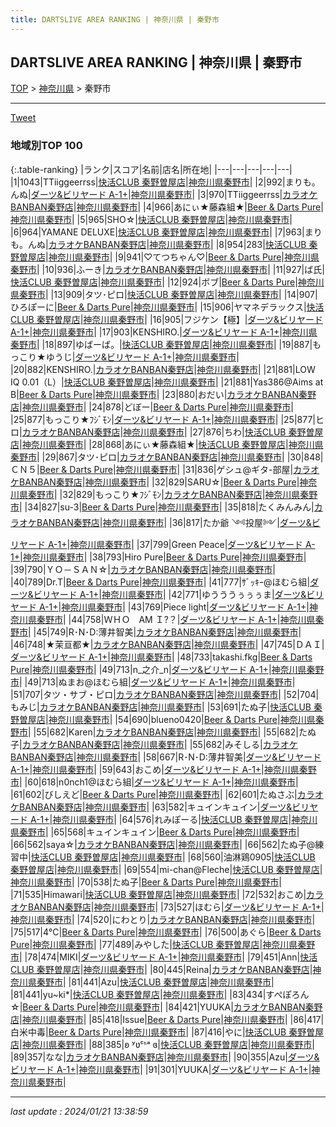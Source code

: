 ```yaml
---
title: DARTSLIVE AREA RANKING | 神奈川県 | 秦野市
---
```

## DARTSLIVE AREA RANKING | 神奈川県 | 秦野市

[TOP](/darts/rank/) > [神奈川県](/darts/rank/神奈川県/) > 秦野市

___

<a href="https://twitter.com/share?ref_src=twsrc%5Etfw" data-text="DARTSLIVE AREA RANKING | 神奈川県秦野市" class="twitter-share-button" data-via="DARTSLIVE" data-hashtags="DARTSLIVE" data-related="DARTSLIVE" data-show-count="false">Tweet</a>

### 地域別TOP 100

{:.table-ranking}
|ランク|スコア|名前|店名|所在地|
|---|---|---|---|---|
|1|1043|TTiiggeerrss|<a href="https://search.dartslive.com/jp/shop/7078cf538068f4bf28032249b44395af">快活CLUB 秦野曽屋店</a>|<a href="/darts/rank/神奈川県/秦野市">神奈川県秦野市</a>|
|2|992|まりも。んぬ|<a href="https://search.dartslive.com/jp/shop/08bb65de29ea55c60d9b047a20a7ba1e">ダーツ&ビリヤード A-1+</a>|<a href="/darts/rank/神奈川県/秦野市">神奈川県秦野市</a>|
|3|970|TTiiggeerrss|<a href="https://search.dartslive.com/jp/shop/fa8c50f08ab348b20d9b047a20a7ba1e">カラオケBANBAN秦野店</a>|<a href="/darts/rank/神奈川県/秦野市">神奈川県秦野市</a>|
|4|966|あにぃ★藤森組★|<a href="https://search.dartslive.com/jp/shop/476133ca00514fd60d9b047a20a7ba1e">Beer & Darts Pure</a>|<a href="/darts/rank/神奈川県/秦野市">神奈川県秦野市</a>|
|5|965|SHO☆|<a href="https://search.dartslive.com/jp/shop/7078cf538068f4bf28032249b44395af">快活CLUB 秦野曽屋店</a>|<a href="/darts/rank/神奈川県/秦野市">神奈川県秦野市</a>|
|6|964|YAMANE DELUXE|<a href="https://search.dartslive.com/jp/shop/7078cf538068f4bf28032249b44395af">快活CLUB 秦野曽屋店</a>|<a href="/darts/rank/神奈川県/秦野市">神奈川県秦野市</a>|
|7|963|まりも。んぬ|<a href="https://search.dartslive.com/jp/shop/fa8c50f08ab348b20d9b047a20a7ba1e">カラオケBANBAN秦野店</a>|<a href="/darts/rank/神奈川県/秦野市">神奈川県秦野市</a>|
|8|954|283|<a href="https://search.dartslive.com/jp/shop/7078cf538068f4bf28032249b44395af">快活CLUB 秦野曽屋店</a>|<a href="/darts/rank/神奈川県/秦野市">神奈川県秦野市</a>|
|9|941|♡てつちゃん♡|<a href="https://search.dartslive.com/jp/shop/476133ca00514fd60d9b047a20a7ba1e">Beer & Darts Pure</a>|<a href="/darts/rank/神奈川県/秦野市">神奈川県秦野市</a>|
|10|936|ふーき|<a href="https://search.dartslive.com/jp/shop/fa8c50f08ab348b20d9b047a20a7ba1e">カラオケBANBAN秦野店</a>|<a href="/darts/rank/神奈川県/秦野市">神奈川県秦野市</a>|
|11|927|ば氏|<a href="https://search.dartslive.com/jp/shop/7078cf538068f4bf28032249b44395af">快活CLUB 秦野曽屋店</a>|<a href="/darts/rank/神奈川県/秦野市">神奈川県秦野市</a>|
|12|924|ボブ|<a href="https://search.dartslive.com/jp/shop/476133ca00514fd60d9b047a20a7ba1e">Beer & Darts Pure</a>|<a href="/darts/rank/神奈川県/秦野市">神奈川県秦野市</a>|
|13|909|タツ･ピロ|<a href="https://search.dartslive.com/jp/shop/7078cf538068f4bf28032249b44395af">快活CLUB 秦野曽屋店</a>|<a href="/darts/rank/神奈川県/秦野市">神奈川県秦野市</a>|
|14|907|ひろぽーに|<a href="https://search.dartslive.com/jp/shop/476133ca00514fd60d9b047a20a7ba1e">Beer & Darts Pure</a>|<a href="/darts/rank/神奈川県/秦野市">神奈川県秦野市</a>|
|15|906|ヤマネデラックス|<a href="https://search.dartslive.com/jp/shop/7078cf538068f4bf28032249b44395af">快活CLUB 秦野曽屋店</a>|<a href="/darts/rank/神奈川県/秦野市">神奈川県秦野市</a>|
|16|905|フジケン【極】|<a href="https://search.dartslive.com/jp/shop/08bb65de29ea55c60d9b047a20a7ba1e">ダーツ&ビリヤード A-1+</a>|<a href="/darts/rank/神奈川県/秦野市">神奈川県秦野市</a>|
|17|903|KENSHIRO.|<a href="https://search.dartslive.com/jp/shop/08bb65de29ea55c60d9b047a20a7ba1e">ダーツ&ビリヤード A-1+</a>|<a href="/darts/rank/神奈川県/秦野市">神奈川県秦野市</a>|
|18|897|ゆばーば。|<a href="https://search.dartslive.com/jp/shop/7078cf538068f4bf28032249b44395af">快活CLUB 秦野曽屋店</a>|<a href="/darts/rank/神奈川県/秦野市">神奈川県秦野市</a>|
|19|887|もっこり★ゆうじ|<a href="https://search.dartslive.com/jp/shop/08bb65de29ea55c60d9b047a20a7ba1e">ダーツ&ビリヤード A-1+</a>|<a href="/darts/rank/神奈川県/秦野市">神奈川県秦野市</a>|
|20|882|KENSHIRO.|<a href="https://search.dartslive.com/jp/shop/fa8c50f08ab348b20d9b047a20a7ba1e">カラオケBANBAN秦野店</a>|<a href="/darts/rank/神奈川県/秦野市">神奈川県秦野市</a>|
|21|881|LOW IQ 0.01（L）|<a href="https://search.dartslive.com/jp/shop/7078cf538068f4bf28032249b44395af">快活CLUB 秦野曽屋店</a>|<a href="/darts/rank/神奈川県/秦野市">神奈川県秦野市</a>|
|21|881|Yas386@Aims at B|<a href="https://search.dartslive.com/jp/shop/476133ca00514fd60d9b047a20a7ba1e">Beer & Darts Pure</a>|<a href="/darts/rank/神奈川県/秦野市">神奈川県秦野市</a>|
|23|880|おだい|<a href="https://search.dartslive.com/jp/shop/fa8c50f08ab348b20d9b047a20a7ba1e">カラオケBANBAN秦野店</a>|<a href="/darts/rank/神奈川県/秦野市">神奈川県秦野市</a>|
|24|878|どぼー|<a href="https://search.dartslive.com/jp/shop/476133ca00514fd60d9b047a20a7ba1e">Beer & Darts Pure</a>|<a href="/darts/rank/神奈川県/秦野市">神奈川県秦野市</a>|
|25|877|もっこり★ﾌｼﾞﾓﾝ|<a href="https://search.dartslive.com/jp/shop/08bb65de29ea55c60d9b047a20a7ba1e">ダーツ&ビリヤード A-1+</a>|<a href="/darts/rank/神奈川県/秦野市">神奈川県秦野市</a>|
|25|877|ヒロ|<a href="https://search.dartslive.com/jp/shop/fa8c50f08ab348b20d9b047a20a7ba1e">カラオケBANBAN秦野店</a>|<a href="/darts/rank/神奈川県/秦野市">神奈川県秦野市</a>|
|27|876|ちわ|<a href="https://search.dartslive.com/jp/shop/7078cf538068f4bf28032249b44395af">快活CLUB 秦野曽屋店</a>|<a href="/darts/rank/神奈川県/秦野市">神奈川県秦野市</a>|
|28|868|あにぃ★藤森組★|<a href="https://search.dartslive.com/jp/shop/7078cf538068f4bf28032249b44395af">快活CLUB 秦野曽屋店</a>|<a href="/darts/rank/神奈川県/秦野市">神奈川県秦野市</a>|
|29|867|タツ･ピロ|<a href="https://search.dartslive.com/jp/shop/fa8c50f08ab348b20d9b047a20a7ba1e">カラオケBANBAN秦野店</a>|<a href="/darts/rank/神奈川県/秦野市">神奈川県秦野市</a>|
|30|848|ＣＮ５|<a href="https://search.dartslive.com/jp/shop/476133ca00514fd60d9b047a20a7ba1e">Beer & Darts Pure</a>|<a href="/darts/rank/神奈川県/秦野市">神奈川県秦野市</a>|
|31|836|ゲシュ@ギタ-部屋|<a href="https://search.dartslive.com/jp/shop/fa8c50f08ab348b20d9b047a20a7ba1e">カラオケBANBAN秦野店</a>|<a href="/darts/rank/神奈川県/秦野市">神奈川県秦野市</a>|
|32|829|SARU☆|<a href="https://search.dartslive.com/jp/shop/476133ca00514fd60d9b047a20a7ba1e">Beer & Darts Pure</a>|<a href="/darts/rank/神奈川県/秦野市">神奈川県秦野市</a>|
|32|829|もっこり★ﾌｼﾞﾓﾝ|<a href="https://search.dartslive.com/jp/shop/fa8c50f08ab348b20d9b047a20a7ba1e">カラオケBANBAN秦野店</a>|<a href="/darts/rank/神奈川県/秦野市">神奈川県秦野市</a>|
|34|827|su-3|<a href="https://search.dartslive.com/jp/shop/476133ca00514fd60d9b047a20a7ba1e">Beer & Darts Pure</a>|<a href="/darts/rank/神奈川県/秦野市">神奈川県秦野市</a>|
|35|818|たくみんみん|<a href="https://search.dartslive.com/jp/shop/fa8c50f08ab348b20d9b047a20a7ba1e">カラオケBANBAN秦野店</a>|<a href="/darts/rank/神奈川県/秦野市">神奈川県秦野市</a>|
|36|817|たか爺 ༺投屋༻|<a href="https://search.dartslive.com/jp/shop/08bb65de29ea55c60d9b047a20a7ba1e">ダーツ&ビリヤード A-1+</a>|<a href="/darts/rank/神奈川県/秦野市">神奈川県秦野市</a>|
|37|799|Green Peace|<a href="https://search.dartslive.com/jp/shop/08bb65de29ea55c60d9b047a20a7ba1e">ダーツ&ビリヤード A-1+</a>|<a href="/darts/rank/神奈川県/秦野市">神奈川県秦野市</a>|
|38|793|Hiro Pure|<a href="https://search.dartslive.com/jp/shop/476133ca00514fd60d9b047a20a7ba1e">Beer & Darts Pure</a>|<a href="/darts/rank/神奈川県/秦野市">神奈川県秦野市</a>|
|39|790|ＹＯ－ＳＡＮ☆|<a href="https://search.dartslive.com/jp/shop/fa8c50f08ab348b20d9b047a20a7ba1e">カラオケBANBAN秦野店</a>|<a href="/darts/rank/神奈川県/秦野市">神奈川県秦野市</a>|
|40|789|Dr.T|<a href="https://search.dartslive.com/jp/shop/476133ca00514fd60d9b047a20a7ba1e">Beer & Darts Pure</a>|<a href="/darts/rank/神奈川県/秦野市">神奈川県秦野市</a>|
|41|777|ｻﾞｯｷｰ@ほむら組|<a href="https://search.dartslive.com/jp/shop/08bb65de29ea55c60d9b047a20a7ba1e">ダーツ&ビリヤード A-1+</a>|<a href="/darts/rank/神奈川県/秦野市">神奈川県秦野市</a>|
|42|771|ゆうううぅぅぅま|<a href="https://search.dartslive.com/jp/shop/08bb65de29ea55c60d9b047a20a7ba1e">ダーツ&ビリヤード A-1+</a>|<a href="/darts/rank/神奈川県/秦野市">神奈川県秦野市</a>|
|43|769|Piece light|<a href="https://search.dartslive.com/jp/shop/08bb65de29ea55c60d9b047a20a7ba1e">ダーツ&ビリヤード A-1+</a>|<a href="/darts/rank/神奈川県/秦野市">神奈川県秦野市</a>|
|44|758|ＷＨＯ　AM Ｉ?？|<a href="https://search.dartslive.com/jp/shop/08bb65de29ea55c60d9b047a20a7ba1e">ダーツ&ビリヤード A-1+</a>|<a href="/darts/rank/神奈川県/秦野市">神奈川県秦野市</a>|
|45|749|R･N･D:薄井智美|<a href="https://search.dartslive.com/jp/shop/fa8c50f08ab348b20d9b047a20a7ba1e">カラオケBANBAN秦野店</a>|<a href="/darts/rank/神奈川県/秦野市">神奈川県秦野市</a>|
|46|748|★茉亘都★|<a href="https://search.dartslive.com/jp/shop/fa8c50f08ab348b20d9b047a20a7ba1e">カラオケBANBAN秦野店</a>|<a href="/darts/rank/神奈川県/秦野市">神奈川県秦野市</a>|
|47|745|ＤＡＩ|<a href="https://search.dartslive.com/jp/shop/08bb65de29ea55c60d9b047a20a7ba1e">ダーツ&ビリヤード A-1+</a>|<a href="/darts/rank/神奈川県/秦野市">神奈川県秦野市</a>|
|48|733|takashi.fkg|<a href="https://search.dartslive.com/jp/shop/476133ca00514fd60d9b047a20a7ba1e">Beer & Darts Pure</a>|<a href="/darts/rank/神奈川県/秦野市">神奈川県秦野市</a>|
|49|713|n_之介_n|<a href="https://search.dartslive.com/jp/shop/08bb65de29ea55c60d9b047a20a7ba1e">ダーツ&ビリヤード A-1+</a>|<a href="/darts/rank/神奈川県/秦野市">神奈川県秦野市</a>|
|49|713|ぬまお@ほむら組|<a href="https://search.dartslive.com/jp/shop/08bb65de29ea55c60d9b047a20a7ba1e">ダーツ&ビリヤード A-1+</a>|<a href="/darts/rank/神奈川県/秦野市">神奈川県秦野市</a>|
|51|707|タツ・サブ・ピロ|<a href="https://search.dartslive.com/jp/shop/fa8c50f08ab348b20d9b047a20a7ba1e">カラオケBANBAN秦野店</a>|<a href="/darts/rank/神奈川県/秦野市">神奈川県秦野市</a>|
|52|704|もみじ|<a href="https://search.dartslive.com/jp/shop/fa8c50f08ab348b20d9b047a20a7ba1e">カラオケBANBAN秦野店</a>|<a href="/darts/rank/神奈川県/秦野市">神奈川県秦野市</a>|
|53|691|たぬ子|<a href="https://search.dartslive.com/jp/shop/7078cf538068f4bf28032249b44395af">快活CLUB 秦野曽屋店</a>|<a href="/darts/rank/神奈川県/秦野市">神奈川県秦野市</a>|
|54|690|blueno0420|<a href="https://search.dartslive.com/jp/shop/476133ca00514fd60d9b047a20a7ba1e">Beer & Darts Pure</a>|<a href="/darts/rank/神奈川県/秦野市">神奈川県秦野市</a>|
|55|682|Karen|<a href="https://search.dartslive.com/jp/shop/fa8c50f08ab348b20d9b047a20a7ba1e">カラオケBANBAN秦野店</a>|<a href="/darts/rank/神奈川県/秦野市">神奈川県秦野市</a>|
|55|682|たぬ子|<a href="https://search.dartslive.com/jp/shop/fa8c50f08ab348b20d9b047a20a7ba1e">カラオケBANBAN秦野店</a>|<a href="/darts/rank/神奈川県/秦野市">神奈川県秦野市</a>|
|55|682|みそしる|<a href="https://search.dartslive.com/jp/shop/fa8c50f08ab348b20d9b047a20a7ba1e">カラオケBANBAN秦野店</a>|<a href="/darts/rank/神奈川県/秦野市">神奈川県秦野市</a>|
|58|667|R･N･D:薄井智美|<a href="https://search.dartslive.com/jp/shop/08bb65de29ea55c60d9b047a20a7ba1e">ダーツ&ビリヤード A-1+</a>|<a href="/darts/rank/神奈川県/秦野市">神奈川県秦野市</a>|
|59|643|おこめ|<a href="https://search.dartslive.com/jp/shop/08bb65de29ea55c60d9b047a20a7ba1e">ダーツ&ビリヤード A-1+</a>|<a href="/darts/rank/神奈川県/秦野市">神奈川県秦野市</a>|
|60|618|n0nch1@ほむら組|<a href="https://search.dartslive.com/jp/shop/08bb65de29ea55c60d9b047a20a7ba1e">ダーツ&ビリヤード A-1+</a>|<a href="/darts/rank/神奈川県/秦野市">神奈川県秦野市</a>|
|61|602|びしえど|<a href="https://search.dartslive.com/jp/shop/476133ca00514fd60d9b047a20a7ba1e">Beer & Darts Pure</a>|<a href="/darts/rank/神奈川県/秦野市">神奈川県秦野市</a>|
|62|601|たぬさぶ|<a href="https://search.dartslive.com/jp/shop/fa8c50f08ab348b20d9b047a20a7ba1e">カラオケBANBAN秦野店</a>|<a href="/darts/rank/神奈川県/秦野市">神奈川県秦野市</a>|
|63|582|キュインキュイン|<a href="https://search.dartslive.com/jp/shop/08bb65de29ea55c60d9b047a20a7ba1e">ダーツ&ビリヤード A-1+</a>|<a href="/darts/rank/神奈川県/秦野市">神奈川県秦野市</a>|
|64|576|れみぽーる|<a href="https://search.dartslive.com/jp/shop/7078cf538068f4bf28032249b44395af">快活CLUB 秦野曽屋店</a>|<a href="/darts/rank/神奈川県/秦野市">神奈川県秦野市</a>|
|65|568|キュインキュイン|<a href="https://search.dartslive.com/jp/shop/476133ca00514fd60d9b047a20a7ba1e">Beer & Darts Pure</a>|<a href="/darts/rank/神奈川県/秦野市">神奈川県秦野市</a>|
|66|562|saya☆|<a href="https://search.dartslive.com/jp/shop/fa8c50f08ab348b20d9b047a20a7ba1e">カラオケBANBAN秦野店</a>|<a href="/darts/rank/神奈川県/秦野市">神奈川県秦野市</a>|
|66|562|たぬ子@練習中|<a href="https://search.dartslive.com/jp/shop/7078cf538068f4bf28032249b44395af">快活CLUB 秦野曽屋店</a>|<a href="/darts/rank/神奈川県/秦野市">神奈川県秦野市</a>|
|68|560|油淋鶏0905|<a href="https://search.dartslive.com/jp/shop/7078cf538068f4bf28032249b44395af">快活CLUB 秦野曽屋店</a>|<a href="/darts/rank/神奈川県/秦野市">神奈川県秦野市</a>|
|69|554|mi-chan@Fleche|<a href="https://search.dartslive.com/jp/shop/7078cf538068f4bf28032249b44395af">快活CLUB 秦野曽屋店</a>|<a href="/darts/rank/神奈川県/秦野市">神奈川県秦野市</a>|
|70|538|たぬ子|<a href="https://search.dartslive.com/jp/shop/476133ca00514fd60d9b047a20a7ba1e">Beer & Darts Pure</a>|<a href="/darts/rank/神奈川県/秦野市">神奈川県秦野市</a>|
|71|535|Himawari|<a href="https://search.dartslive.com/jp/shop/7078cf538068f4bf28032249b44395af">快活CLUB 秦野曽屋店</a>|<a href="/darts/rank/神奈川県/秦野市">神奈川県秦野市</a>|
|72|532|おこめ|<a href="https://search.dartslive.com/jp/shop/fa8c50f08ab348b20d9b047a20a7ba1e">カラオケBANBAN秦野店</a>|<a href="/darts/rank/神奈川県/秦野市">神奈川県秦野市</a>|
|73|527|ほむら|<a href="https://search.dartslive.com/jp/shop/08bb65de29ea55c60d9b047a20a7ba1e">ダーツ&ビリヤード A-1+</a>|<a href="/darts/rank/神奈川県/秦野市">神奈川県秦野市</a>|
|74|520|にわとり|<a href="https://search.dartslive.com/jp/shop/fa8c50f08ab348b20d9b047a20a7ba1e">カラオケBANBAN秦野店</a>|<a href="/darts/rank/神奈川県/秦野市">神奈川県秦野市</a>|
|75|517|4℃|<a href="https://search.dartslive.com/jp/shop/476133ca00514fd60d9b047a20a7ba1e">Beer & Darts Pure</a>|<a href="/darts/rank/神奈川県/秦野市">神奈川県秦野市</a>|
|76|500|あぐら|<a href="https://search.dartslive.com/jp/shop/476133ca00514fd60d9b047a20a7ba1e">Beer & Darts Pure</a>|<a href="/darts/rank/神奈川県/秦野市">神奈川県秦野市</a>|
|77|489|みやした|<a href="https://search.dartslive.com/jp/shop/7078cf538068f4bf28032249b44395af">快活CLUB 秦野曽屋店</a>|<a href="/darts/rank/神奈川県/秦野市">神奈川県秦野市</a>|
|78|474|MIKI|<a href="https://search.dartslive.com/jp/shop/08bb65de29ea55c60d9b047a20a7ba1e">ダーツ&ビリヤード A-1+</a>|<a href="/darts/rank/神奈川県/秦野市">神奈川県秦野市</a>|
|79|451|Ann|<a href="https://search.dartslive.com/jp/shop/7078cf538068f4bf28032249b44395af">快活CLUB 秦野曽屋店</a>|<a href="/darts/rank/神奈川県/秦野市">神奈川県秦野市</a>|
|80|445|Reina|<a href="https://search.dartslive.com/jp/shop/fa8c50f08ab348b20d9b047a20a7ba1e">カラオケBANBAN秦野店</a>|<a href="/darts/rank/神奈川県/秦野市">神奈川県秦野市</a>|
|81|441|Azu|<a href="https://search.dartslive.com/jp/shop/7078cf538068f4bf28032249b44395af">快活CLUB 秦野曽屋店</a>|<a href="/darts/rank/神奈川県/秦野市">神奈川県秦野市</a>|
|81|441|yu~ki*|<a href="https://search.dartslive.com/jp/shop/7078cf538068f4bf28032249b44395af">快活CLUB 秦野曽屋店</a>|<a href="/darts/rank/神奈川県/秦野市">神奈川県秦野市</a>|
|83|434|すぺぽろん☆|<a href="https://search.dartslive.com/jp/shop/476133ca00514fd60d9b047a20a7ba1e">Beer & Darts Pure</a>|<a href="/darts/rank/神奈川県/秦野市">神奈川県秦野市</a>|
|84|421|YUUKA|<a href="https://search.dartslive.com/jp/shop/fa8c50f08ab348b20d9b047a20a7ba1e">カラオケBANBAN秦野店</a>|<a href="/darts/rank/神奈川県/秦野市">神奈川県秦野市</a>|
|85|418|Issue|<a href="https://search.dartslive.com/jp/shop/476133ca00514fd60d9b047a20a7ba1e">Beer & Darts Pure</a>|<a href="/darts/rank/神奈川県/秦野市">神奈川県秦野市</a>|
|86|417|白米中毒|<a href="https://search.dartslive.com/jp/shop/476133ca00514fd60d9b047a20a7ba1e">Beer & Darts Pure</a>|<a href="/darts/rank/神奈川県/秦野市">神奈川県秦野市</a>|
|87|416|やに|<a href="https://search.dartslive.com/jp/shop/7078cf538068f4bf28032249b44395af">快活CLUB 秦野曽屋店</a>|<a href="/darts/rank/神奈川県/秦野市">神奈川県秦野市</a>|
|88|385|ʚ ʸʋᶜᑋᵃ ɞ|<a href="https://search.dartslive.com/jp/shop/7078cf538068f4bf28032249b44395af">快活CLUB 秦野曽屋店</a>|<a href="/darts/rank/神奈川県/秦野市">神奈川県秦野市</a>|
|89|357|なな|<a href="https://search.dartslive.com/jp/shop/fa8c50f08ab348b20d9b047a20a7ba1e">カラオケBANBAN秦野店</a>|<a href="/darts/rank/神奈川県/秦野市">神奈川県秦野市</a>|
|90|355|Azu|<a href="https://search.dartslive.com/jp/shop/08bb65de29ea55c60d9b047a20a7ba1e">ダーツ&ビリヤード A-1+</a>|<a href="/darts/rank/神奈川県/秦野市">神奈川県秦野市</a>|
|91|301|YUUKA|<a href="https://search.dartslive.com/jp/shop/08bb65de29ea55c60d9b047a20a7ba1e">ダーツ&ビリヤード A-1+</a>|<a href="/darts/rank/神奈川県/秦野市">神奈川県秦野市</a>|



___

_last update : 2024/01/21 13:38:59_


<script src="https://cdnjs.cloudflare.com/ajax/libs/jquery/3.6.1/jquery.min.js" integrity="sha512-aVKKRRi/Q/YV+4mjoKBsE4x3H+BkegoM/em46NNlCqNTmUYADjBbeNefNxYV7giUp0VxICtqdrbqU7iVaeZNXA==" crossorigin="anonymous" referrerpolicy="no-referrer"></script>
<script src="https://cdnjs.cloudflare.com/ajax/libs/jquery.tablesorter/2.31.3/js/jquery.tablesorter.min.js" integrity="sha512-qzgd5cYSZcosqpzpn7zF2ZId8f/8CHmFKZ8j7mU4OUXTNRd5g+ZHBPsgKEwoqxCtdQvExE5LprwwPAgoicguNg==" crossorigin="anonymous" referrerpolicy="no-referrer"></script>
<link rel="stylesheet" href="https://cdnjs.cloudflare.com/ajax/libs/jquery.tablesorter/2.31.3/css/theme.default.min.css" integrity="sha512-wghhOJkjQX0Lh3NSWvNKeZ0ZpNn+SPVXX1Qyc9OCaogADktxrBiBdKGDoqVUOyhStvMBmJQ8ZdMHiR3wuEq8+w==" crossorigin="anonymous" referrerpolicy="no-referrer" />
<script>
$(function() {
    $(".table-ranking").tablesorter({sortList:[[0, 0]]});
});
</script>

<script async src="https://platform.twitter.com/widgets.js" charset="utf-8"></script>